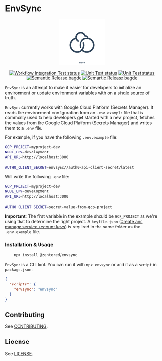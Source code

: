 # EnvSync

<p align="center">
  <img height="150" src=".github/assets/cloud-icon.jpeg">
</p>

<p align="center">
  <a href="https://github.com/zentered/envsync/actions/workflows/seocheck.yml"><img alt="Workflow Integration Test status" src="https://github.com/zentered/envsync/actions/workflows/seocheck.yml/badge.svg"></a>
  <a href="https://github.com/zentered/envsync/actions/workflows/test.yml"><img alt="Unit Test status" src="https://github.com/zentered/envsync/actions/workflows/test.yml/badge.svg"></a>
  <a href="https://github.com/zentered/envsync/actions/workflows/publish.yml"><img alt="Unit Test status" src="https://github.com/zentered/envsync/actions/workflows/publish.yml/badge.svg"></a>
  <a href="https://semantic-release.gitbook.io/semantic-release/"><img alt="Semantic Release bagde" src="https://img.shields.io/badge/%20%20%F0%9F%93%A6%F0%9F%9A%80-semantic--release-e10079.svg"></a>
  <a href="https://zentered.co"><img alt="Semantic Release bagde" src="https://img.shields.io/badge/>-Zentered-lightgrey?style=flat"></a>
</p>

`EnvSync` is an attempt to make it easier for developers to initialize an
environment or update environment variables with on a single source of truth.

`EnvSync` currently works with Google Cloud Platform (Secrets Manager). It reads
the environment configuration from an `.env.example` file that is commonly used
to help developers get started with a new project, fetches the values from the
Google Cloud Platform (Secrets Manager) and writes them to a `.env` file.

For example, if you have the following `.env.example` file:

```bash
GCP_PROJECT=myproject-dev
NODE_ENV=development
API_URL=http://localhost:3000

AUTH0_CLIENT_SECRET=envsync//auth0-api-client-secret/latest
```

Will write the following `.env` file:

```bash
GCP_PROJECT=myproject-dev
NODE_ENV=development
API_URL=http://localhost:3000

AUTH0_CLIENT_SECRET=secret-value-from-gcp-project
```

**Important**: The first variable in the example should be `GCP_PROJECT` as
we're using that to determine the right project. A `keyfile.json`
([Create and manage service account keys](https://cloud.google.com/iam/docs/creating-managing-service-account-keys))
is required in the same folder as the `.env.example` file.

### Installation & Usage

```bash
    npm install @zentered/envsync
```

`EnvSync` is a CLI tool. You can run it with `npx envsync` or add it as a
`script` in `package.json`:

```json
{
  "scripts": {
    "envsync": "envsync"
  }
}
```

## Contributing

See [CONTRIBUTING](CONTRIBUTING.md).

## License

See [LICENSE](LICENSE).
